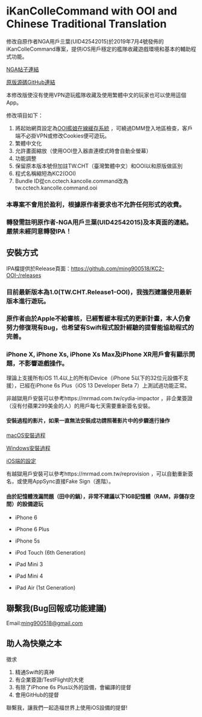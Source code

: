 # iKanColleCommand with OOI and Chinese Traditional Translation
修改自原作者NGA用戶亖葉(UID42542015)於2019年7月4號發佈的iKanColleCommand專案，提供iOS用戶穩定的艦隊收藏遊戲環境和基本的輔助程式功能。

[NGA帖子連結](https://ngabbs.com/read.php?tid=17767319)

[原版源碼GitHub連結](https://github.com/lhc-clover/iKanColleCommand)

本修改版使沒有使用VPN遊玩艦隊收藏及使用繁體中文的玩家也可以使用這個App。

修改項目如下：

1. 將起始網頁設定為[OOI艦娘在線緩存系統](http://ooi.moe/)
，可繞過DMM登入地區檢查，客戶端不必掛VPN或修改Cookies便可遊玩。
2. 繁體中文化
3. 允許畫面縮放（使用OOI登入器直連模式時會自動全螢幕）
4. 功能調整
5. 保留原本版本號但加註TW.CHT（臺灣繁體中文）和OOI以和原版做區別
6. 程式名稱縮短為KC2(OOI)
7. Bundle ID從cn.cctech.kancolle.command改為tw.cctech.kancolle.command.ooi

### 本專案不會用於盈利，根據原作者要求也不允許任何形式的收費。

### 轉發需註明原作者-NGA用戶亖葉(UID42542015)及本頁面的連結。嚴禁未經同意轉發IPA！

## 安裝方式

IPA檔提供於Release頁面：https://github.com/ming900518/KC2-OOI-/releases

### 目前最新版本為1.0(TW.CHT.Release1-OOI)，我強烈建議使用最新版本進行遊玩。
### 原作者由於Apple不給審核，已經暫緩本程式的更新計畫，本人仍會努力修復現有Bug，也希望有Swift程式設計經驗的提督能協助程式的完善。
### iPhone X, iPhone Xs, iPhone Xs Max及iPhone XR用戶會有顯示問題，不影響遊戲操作。

理論上支援所有iOS 11.4以上的所有iDevice（iPhone 5以下的32位元設備不支援），已經在iPhone 6s Plus（iOS 13 Developer Beta 7）上測試過功能正常。

非越獄用戶安裝可以參考https://mrmad.com.tw/cydia-impactor
，非企業簽證（沒有付蘋果299美金的人）的用戶每七天需要重新簽名安裝。
#### 安裝過程的影片，如果一直無法安裝成功請照著影片中的步驟進行操作

[macOS安裝過程](https://drive.google.com/file/d/1VLvUJZS1PwaenYvbD_G5gqoNbWrEFEvf/view?usp=sharing)

[Windows安裝過程](https://drive.google.com/file/d/1GPyeAOcYsAzV32cND76GgW2_J9YvXiv7/view?usp=sharing)

[iOS端的設定](https://drive.google.com/file/d/1dPbtrt4gwdot0WhdZ5hTiTenc_4j1wem/view?usp=sharing)

有越獄用戶安裝可以參考https://mrmad.com.tw/reprovision
，可以自動重新簽名，或使用AppSync直接Fake Sign（進階）。

#### 由於記憶體洩漏問題（田中的鍋），非常不建議以下1GB記憶體（RAM，非儲存空間）的設備遊玩

* iPhone 6

* iPhone 6 Plus

* iPhone 5s

* iPod Touch (6th Generation)

* iPad Mini 3

* iPad Mini 4

* iPad Air (1st Generation)

## 聯繫我(Bug回報或功能建議)
Email:ming900518@gmail.com

## 助人為快樂之本
徵求
1. 精通Swift的真神
2. 有企業簽證/TestFlight的大佬
3. 有除了iPhone 6s Plus以外的設備，會編譯的提督
4. 會用GitHub的提督

聯繫我，讓我們一起造福世界上使用iOS設備的提督!
